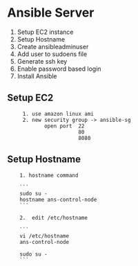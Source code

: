 # Ansible Server 

 1. Setup EC2 instance
 2. Setup Hostname
 3. Create ansibleadminuser
 4. Add user to sudoens file
 5. Generate ssh key
 6. Enable password based login
 7. Install Ansible
 
 
 ## Setup EC2 
    
      
         1. use amazon linux ami
         2. new security group -> ansible-sg
                open port  22
                           80
                           8080
                           
 ## Setup Hostname
    
		1. hostname command
      
		```
		sudo su - 
		hostname ans-control-node
		``` 
    
		2.  edit /etc/hostname
    
		```
        vi /etc/hostname
        ans-control-node
        
        sudo su -
        ```
